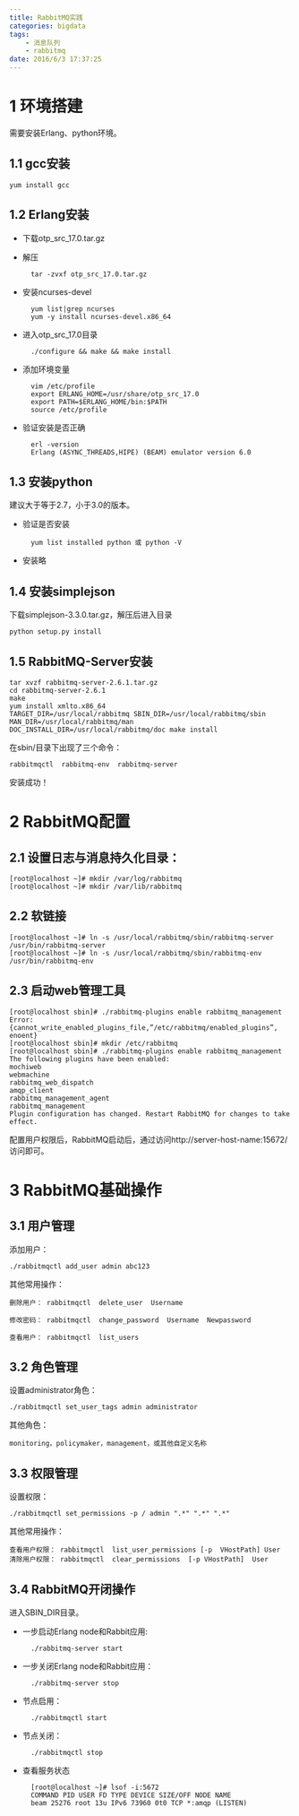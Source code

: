 ```yaml
---
title: RabbitMQ实践
categories: bigdata
tags: 
	- 消息队列
	- rabbitmq
date: 2016/6/3 17:37:25
---
```


# 1 环境搭建

需要安装Erlang、python环境。

## 1.1 gcc安装

	yum install gcc

## 1.2 Erlang安装

* 下载otp_src_17.0.tar.gz
* 解压

		tar -zvxf otp_src_17.0.tar.gz

* 安装ncurses-devel

		yum list|grep ncurses
		yum -y install ncurses-devel.x86_64

* 进入otp_src_17.0目录
		
		./configure && make && make install

* 添加环境变量
		
		vim /etc/profile
		export ERLANG_HOME=/usr/share/otp_src_17.0
		export PATH=$ERLANG_HOME/bin:$PATH	
		source /etc/profile

* 验证安装是否正确

		erl -version
		Erlang (ASYNC_THREADS,HIPE) (BEAM) emulator version 6.0
	
## 1.3 安装python

建议大于等于2.7，小于3.0的版本。

* 验证是否安装

		yum list installed python 或 python -V

* 安装略


## 1.4 安装simplejson

下载simplejson-3.3.0.tar.gz，解压后进入目录

	python setup.py install

## 1.5 RabbitMQ-Server安装

	tar xvzf rabbitmq-server-2.6.1.tar.gz
    cd rabbitmq-server-2.6.1
	make
	yum install xmlto.x86_64
	TARGET_DIR=/usr/local/rabbitmq SBIN_DIR=/usr/local/rabbitmq/sbin MAN_DIR=/usr/local/rabbitmq/man DOC_INSTALL_DIR=/usr/local/rabbitmq/doc make install

在sbin/目录下出现了三个命令：

	rabbitmqctl  rabbitmq-env  rabbitmq-server

安装成功！

# 2 RabbitMQ配置

## 2.1 设置日志与消息持久化目录：
 
	[root@localhost ~]# mkdir /var/log/rabbitmq
	[root@localhost ~]# mkdir /var/lib/rabbitmq
		
## 2.2 软链接

	[root@localhost ~]# ln -s /usr/local/rabbitmq/sbin/rabbitmq-server /usr/bin/rabbitmq-server
	[root@localhost ~]# ln -s /usr/local/rabbitmq/sbin/rabbitmq-env /usr/bin/rabbitmq-env

## 2.3 启动web管理工具

	[root@localhost sbin]# ./rabbitmq-plugins enable rabbitmq_management
	Error: {cannot_write_enabled_plugins_file,”/etc/rabbitmq/enabled_plugins”,
	enoent}
	[root@localhost sbin]# mkdir /etc/rabbitmq
	[root@localhost sbin]# ./rabbitmq-plugins enable rabbitmq_management
	The following plugins have been enabled:
	mochiweb
	webmachine
	rabbitmq_web_dispatch
	amqp_client
	rabbitmq_management_agent
	rabbitmq_management
	Plugin configuration has changed. Restart RabbitMQ for changes to take effect.

配置用户权限后，RabbitMQ启动后，通过访问http://server-host-name:15672/访问即可。

# 3 RabbitMQ基础操作

## 3.1 用户管理

添加用户：

	./rabbitmqctl add_user admin abc123

其他常用操作：
	
	删除用户： rabbitmqctl  delete_user  Username

	修改密码： rabbitmqctl  change_password  Username  Newpassword

	查看用户： rabbitmqctl  list_users

## 3.2 角色管理

设置administrator角色：

	./rabbitmqctl set_user_tags admin administrator

其他角色：

	monitoring，policymaker，management，或其他自定义名称

## 3.3 权限管理

设置权限：

	./rabbitmqctl set_permissions -p / admin ".*" ".*" ".*"

其他常用操作：

	查看用户权限： rabbitmqctl  list_user_permissions [-p  VHostPath] User
	清除用户权限： rabbitmqctl  clear_permissions  [-p VHostPath]  User


## 3.4 RabbitMQ开闭操作

进入SBIN_DIR目录。


* 一步启动Erlang node和Rabbit应用: 

		./rabbitmq-server start
	
* 一步关闭Erlang node和Rabbit应用：

		./rabbitmq-server stop

* 节点启用：
	
		./rabbitmqctl start
	
* 节点关闭：

		./rabbitmqctl stop

* 查看服务状态

		[root@localhost ~]# lsof -i:5672
		COMMAND PID USER FD TYPE DEVICE SIZE/OFF NODE NAME
		beam 25276 root 13u IPv6 73960 0t0 TCP *:amqp (LISTEN)

